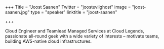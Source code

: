+++
Title = "Joost Saanen"
Twitter = "joostevilghost"
image = "joost-saanen.jpg"
type = "speaker"
linktitle = "joost-saanen"

+++

Cloud Engineer and Teamlead Managed Services at Cloud Legends, passionate all-round geek with a wide variety of interests – motivate teams, building AWS-native cloud infrastructures.